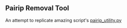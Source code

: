 ## Pairip Removal Tool
An attempt to replicate amazing script's [pairip_utility.py](https://t.me/1911893084)
